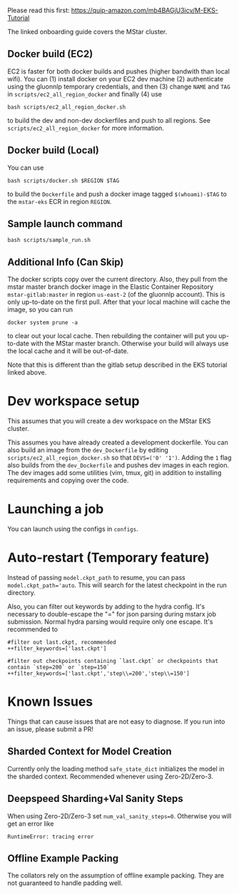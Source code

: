 Please read this first: https://quip-amazon.com/mb4BAGjU3icv/M-EKS-Tutorial

The linked onboarding guide covers the MStar cluster.

## Docker build (EC2) 

EC2 is faster for both docker builds and pushes (higher bandwith than local wifi). You can (1) install docker on your EC2 dev machine (2) authenticate using the gluonnlp temporary credentials, and then (3) change `NAME` and `TAG` in `scripts/ec2_all_region_docker` and finally (4) use 
```
bash scripts/ec2_all_region_docker.sh
```
to build the dev and non-dev dockerfiles and push to all regions. See `scripts/ec2_all_region_docker` for more information. 

## Docker build (Local)

You can use
```
bash scripts/docker.sh $REGION $TAG
```
to build the `Dockerfile` and push a docker image tagged `$(whoami)-$TAG` to the `mstar-eks` ECR in region `REGION`.

## Sample launch command

`bash scripts/sample_run.sh`

## Additional Info (Can Skip)

The docker scripts copy over the current directory. Also, they pull from the mstar master branch docker image in the Elastic Container Repository `mstar-gitlab:master` in region `us-east-2` (of the gluonnlp account). This is only up-to-date on the first pull. After that your local machine will cache the image, so you can run 
```
docker system prune -a
```
to clear out your local cache. Then rebuilding the container will put you up-to-date with the MStar master branch. Otherwise your build will always use the local cache and it will be out-of-date.

Note that this is different than the gitlab setup described in the EKS tutorial linked above. 


# Dev workspace setup
This assumes that you will create a dev workspace on the MStar EKS cluster.

This assumes you have already created a development dockerfile. You can also build an image from the `dev_Dockerfile` by editing `scripts/ec2_all_region_docker.sh` so that `DEVS=('0' '1')`. Adding the `1` flag also builds from the `dev_Dockerfile` and pushes dev images in each region.
The dev images add some utilities (vim, tmux, git) in addition to installing requirements and copying over the code.

# Launching a job

You can launch using the configs in `configs`.

# Auto-restart (Temporary feature)

Instead of passing `model.ckpt_path` to resume, you can pass `model.ckpt_path='auto`. This will search for the latest checkpoint in the run directory.

Also, you can filter out keywords by adding to the hydra config. It's necessary to double-escape the "=" for json parsing during mstarx job submission. Normal hydra parsing would require only one escape. It's recommended to 
```
#filter out last.ckpt, recommended
++filter_keywords=['last.ckpt']

#filter out checkpoints containing `last.ckpt` or checkpoints that contain `step=200` or `step=150`
++filter_keywords=['last.ckpt','step\\=200','step\\=150']
```


# Known Issues

Things that can cause issues that are not easy to diagnose. If you run into an issue, please submit a PR!

## Sharded Context for Model Creation

Currently only the loading method `safe_state_dict` initializes the model in the sharded context. Recommended whenever using Zero-2D/Zero-3.


## Deepspeed Sharding+Val Sanity Steps

When using Zero-2D/Zero-3 set `num_val_sanity_steps=0`. Otherwise you will get an error like
``` 
RuntimeError: tracing error
```

## Offline Example Packing

The collators rely on the assumption of offline example packing. They are not guaranteed to handle padding well.


